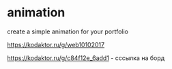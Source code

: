 # animation
create a simple animation for your portfolio

https://kodaktor.ru/g/web10102017

https://kodaktor.ru/g/c84f12e_6add1 - сссылка на борд


